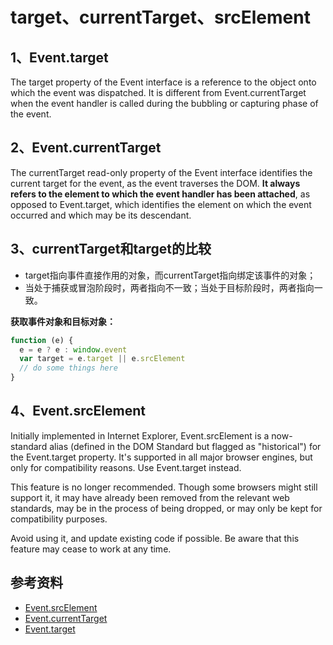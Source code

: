 # target、currentTarget、srcElement

## 1、Event.target

The target property of the Event interface is a reference to the object
onto which the event was dispatched.
It is different from Event.currentTarget when the event handler is called
during the bubbling or capturing phase of the event.

## 2、Event.currentTarget

The currentTarget read-only property of the Event interface identifies
the current target for the event, as the event traverses the DOM.
**It always refers to the element to which the event handler has been attached**,
as opposed to Event.target,
which identifies the element on which the event occurred and which may be its descendant.

## 3、currentTarget和target的比较

- target指向事件直接作用的对象，而currentTarget指向绑定该事件的对象；
- 当处于捕获或冒泡阶段时，两者指向不一致；当处于目标阶段时，两者指向一致。

**获取事件对象和目标对象：**

``` javascript
function (e) {
  e = e ? e : window.event
  var target = e.target || e.srcElement
  // do some things here
}
```

## 4、Event.srcElement

Initially implemented in Internet Explorer,
Event.srcElement is a now-standard alias
(defined in the DOM Standard but flagged as "historical") for the Event.target property.
It's supported in all major browser engines,
but only for compatibility reasons.
Use Event.target instead.

This feature is no longer recommended.
Though some browsers might still support it,
it may have already been removed from the relevant web standards,
may be in the process of being dropped,
or may only be kept for compatibility purposes.

Avoid using it, and update existing code if possible.
Be aware that this feature may cease to work at any time.

## 参考资料

- [Event.srcElement](https://developer.mozilla.org/en-US/docs/Web/API/Event/srcElement)
- [Event.currentTarget](https://developer.mozilla.org/en-US/docs/Web/API/Event/currentTarget)
- [Event.target](https://developer.mozilla.org/en-US/docs/Web/API/Event/target)
